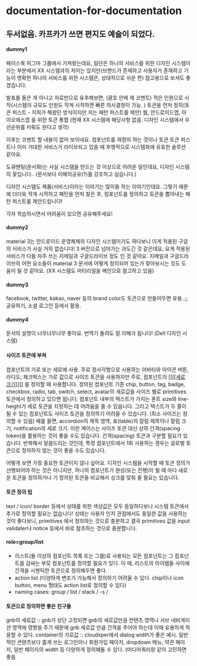# documentation-for-documentation
## 두서없음. 카프카가 쓰면 편지도 예술이 되었다.


#### dummy1
페이스북 피그마 그룹에서 가져왔는데요, 일단은 하나의 서비스를 위한 디자인 시스템이라는 부분에서 XX 시스템과의 차이는 있지만(브랜드가 존재하고 사용자가 존재하고 기능이 명확한 하나의 서비스를 위한 시스템은, 상대적으로 쉬운 편) 참고용으로 보셔도 좋겠습니다. 

발표를 들은 게 아니고 자료만으로 유추해보면, (괄호 안에 제 코멘트)
적은 인원으로 시작(시스템의 규모도 인원도 작게 시작하면 빠른 의사결정이 가능. )
토큰을 먼저 정의(토큰 퍼스트 - 저희가 해왔던 방식이지만 저는 패턴 퍼스트를 제안)
웹, 안드로이드앱, 아이오에스앱 을 위한 토큰 통합 (현재 XX 시스템에 해당사항 없음. 디자인 시스템에서 우선순위를 미뤄도 된다고 생각)

이후는 코멘트 할 내용이 없어 보이네요. 컴포넌트를 재정의 하는 것이나 토큰 토큰 퍼스트나 이미 거대한 서비스가 라이브되고 있을 때 후행적으로 시스템화에 유효한 솔루션 같아요.

도큐멘팅(문서화)는 사실 시스템을 만드는 것 이상으로 어려운 일인데요, 디자인 시스템의 꽃입니다.. (문서보다 이해의공유(?)를 강조하고 싶습니다.)

디자인 시스템도 제품(서비스)이라는 이야기는 많이들 하는 이야기인데요. 그렇기 때문에 더더욱 작게 시작하고 패턴을 먼저 찾은 후, 컴포넌트를 정의하고 토큰을 뽑아내는 패턴 퍼스트를 제안드립니다!

각자 학습하시면서 어려움이 있으면 공유해주세요!


#### dummy2
material 3는 안드로이드 운영체제의 디자인 시스템이기도 하다보니 이게 적용된 구글의 서비스가 사실 거의 없습니다! 3 버전으로 넘어가는 과도긴 것 같은데요, 요게 적용된 서비스가 다들 자주 쓰는 지메일과 구글드라이브 정도 인 것 같아요. 지메일과 구글드라이브의 어떤 요소들이 material 3 문서에 어떻게 정의되어 있는가 찾아보시는 것도 도움이 될 것 같아요. (XX 시스템도 머티리얼을 메인으로 참고하고 있음)


#### dummy3
facebook, twitter, kakao, naver 등의 brand color도 토큰으로 만들어두면 유용..;; 공유하기, 소셜 로그인 등에서 활용.


#### dummy4
문서의 설명이 너무너무너무 좋아요. 번역기 돌려도 잘 이해가 됩니다! (Dell 디자인 시스템)

#### 사이즈 토큰에 부쳐
컴포넌트의 가로 또는 세로에 사용. 주로 정사각형으로 사용하는 아바타와 아이콘 버튼, 라디오, 체크박스는 가로 값으로 사이즈 토큰을 사용하지만 주로, 컴포넌트의 [[[[[세로 크기]]]]](강조) 를 정의할 때 사용합니다.
정의된 컴포넌트 기준 chip, button, tag, badge, checkbox, radio, tab, switch, select, avatar의 세로값을 사이즈 별로 primitives 토큰에서 정의하고 있으면 됩니다.
컴포넌트 내부의 텍스트가 가지는 폰트 size와 line-height가 세로 토큰을 지정하는 데 어려움을 줄 수 있읍니다.
그리고 텍스트가 두 줄이 될 수 있는 컴포넌트도 사이즈 토큰을 정의하기 어려울 수 있습니다. (최소 사이즈는 정의할 수 있음)
예를 들면, accordion의 제목 영역, 표(table)의 칼럼 제목이나 칼럼 크기, notification의 세로 크기.  이런 케이스는 사이즈 토큰 대신 상하 간격(spacing token)을 활용하는 것이 좋을 수도 있습니다.
간격(spacing) 토큰과 구분할 필요가 있습니다.
반복해서 말씀드리는 것인데, 특정 컴포넌트에서 1회 사용하는 경우는 글로벌 토큰으로 정의하지 않는 것이 좋을 수도 있습니다.

어떻게 보면 가장 중요한 토큰이지 않나 싶어요. 디자인 시스템을 시작할 때 토큰 정의가 선행되어야 하는 것은 아니지만, 하나의 컴포넌트가 완성(또는 진행)이 될 때 마다 새로운 토큰을 정의하거나 기 정의된 토큰을 비교해서 싱크를 맞춰 줄 필요는 있습니다.

#### 토큰 정의 팁
text / icon/ border 등에서 상태를 위한 색상값은 모두 동일하다보니 시스템 토큰에서 추가로 정의할 필요는 없습니다! 
상태는 사용자 인지 관점에서도 동일한 값을 사용하는 것이 좋다보니, primitives 에서 정의하는 것으로 충분하고 결국 primitives 값을 input validater나 notice 등에서 바로 참조하는 것으로 충분합니다.

#### role=group/list
- 리스트(둘 이상의 컴포넌트 목록 또는 그룹)로 사용되는 모든 컴포넌트는 그 컴포넌트를 감싸는 부모 컴포넌트를 정의할 필요가 있다. 이 때, 리스트의 아이템들 사이에 간격을 시멘틱한 토큰으로 정의해두면 좋다.
- action list (다양하게 변조가 가능해서 정의하기 어려울 수 있다. chip이나 icon button, menu 형태도 action list로 정의할 수 있다)
- naming cases: group / list / stack / -s / 

#### 토큰으로 정의하면 좋은 친구들
gnb의 세로값 :: gnb가 상단 고정되면 gnb의 세로값만큼 컨텐츠 영역나 서브 네비게이션 영역에 영향을 주기 때문에 gnb 세로값 만큼 간격을 주어야 하는데 이때 유용하게 적용할 수 있다. 
container의 가로값 :: cloudxper에서 dialog width가 좋은 예시. 일반적인 콘텐츠보다 좁게 쓰는 로그인이나 회원가입 페이지, dropdown 메뉴, 약관 페이지, 일반 페이지의 width 등 다양하게 정의해둘 수 있다. (미디어쿼리랑 같이 고민하면 좋음
